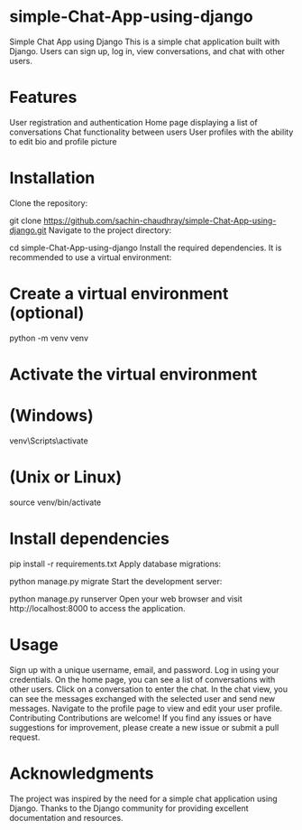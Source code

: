 # simple-Chat-App-using-django 
Simple Chat App using Django
This is a simple chat application built with Django. Users can sign up, log in, view conversations, and chat with other users.

# Features
User registration and authentication
Home page displaying a list of conversations
Chat functionality between users
User profiles with the ability to edit bio and profile picture
# Installation
Clone the repository:


git clone https://github.com/sachin-chaudhray/simple-Chat-App-using-django.git
Navigate to the project directory:


cd simple-Chat-App-using-django
Install the required dependencies. It is recommended to use a virtual environment:

# Create a virtual environment (optional)
python -m venv venv

# Activate the virtual environment
# (Windows)
venv\Scripts\activate
# (Unix or Linux)
source venv/bin/activate

# Install dependencies
pip install -r requirements.txt
Apply database migrations:

python manage.py migrate
Start the development server:


python manage.py runserver
Open your web browser and visit http://localhost:8000 to access the application.

# Usage
Sign up with a unique username, email, and password.
Log in using your credentials.
On the home page, you can see a list of conversations with other users.
Click on a conversation to enter the chat.
In the chat view, you can see the messages exchanged with the selected user and send new messages.
Navigate to the profile page to view and edit your user profile.
Contributing
Contributions are welcome! If you find any issues or have suggestions for improvement, please create a new issue or submit a pull request.


# Acknowledgments
The project was inspired by the need for a simple chat application using Django.
Thanks to the Django community for providing excellent documentation and resources.
